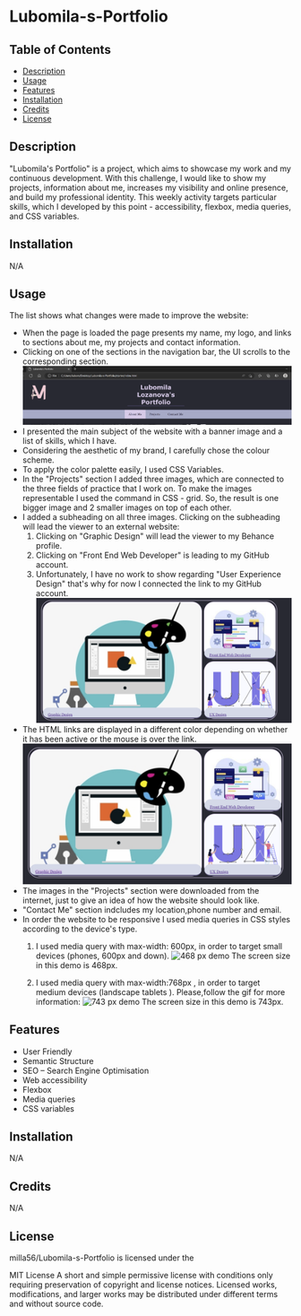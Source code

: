 # Lubomila-s-Portfolio

## Table of Contents 

- [Description](#description)
- [Usage](#usage)
- [Features](#features)
- [Installation](#installation)
- [Credits](#credits)
- [License](#license)


## Description

"Lubomila's Portfolio" is a project, which aims to showcase my work and my continuous development. With this challenge, I would like to show my projects, information about me, increases my visibility and online presence, and build my professional identity. This weekly activity targets particular skills, which I developed by this point - accessibility, flexbox, media queries, and CSS variables.

## Installation

N/A

## Usage

The list shows what changes were made to improve the website:

- When the page is loaded the page presents my name, my logo, and links to sections about me, my projects and contact information.
- Clicking on one of the sections in the navigation bar, the UI scrolls to the corresponding section. 
![Navigationbar](./screenshots/image1.png)
- I presented the main subject of the website with a banner image and a list of skills, which I have.
- Considering the aesthetic of my brand, I carefully chose the colour scheme.
- To apply the color palette easily, I used CSS Variables.
- In the "Projects" section I added three images, which are connected to the three fields of practice that I work on. To make the images representable I used the command in CSS - grid. So, the result is one bigger image and 2 smaller images on top of each other. 
- I added a subheading on all three images. Clicking on the subheading will lead the viewer to an external website:
   1. Clicking on "Graphic Design" will lead the viewer to my Behance profile. 
   2. Clicking on "Front End Web Developer" is leading to my GitHub account.
   3. Unfortunately, I have no work to show regarding "User Experience Design" that's why for now I connected the link to my GitHub account.
![External link](./screenshots/image2.png)
- The HTML links are displayed in a different color depending on whether it has been active or the mouse is over the link.
![External link](./screenshots/image3.png)
- The images in the "Projects" section were downloaded from the internet, just to give an idea of how the website should look like. 
- "Contact Me" section indcludes my location,phone number and email. 
- In order the website to be responsive I used media queries in CSS styles according to the device's type.
   1.  I used media query with max-width: 600px, in order to target small devices (phones, 600px and down).
   ![468 px demo](./screenshots/468px.gif)
   The screen size in this demo is 468px.

   2. I used media query with max-width:768px , in order to target medium devices (landscape tablets ).
   Please,follow the gif for more information:
   ![743 px demo](./screenshots/743px.gif)
   The screen size in this demo is 743px.



## Features
- User Friendly
- Semantic Structure
- SEO – Search Engine Optimisation
- Web accessibility 
- Flexbox
- Media queries
- CSS variables


## Installation

N/A

## Credits

N/A


## License

milla56/Lubomila-s-Portfolio is licensed under the

MIT License
A short and simple permissive license with conditions only requiring preservation of copyright and license notices. Licensed works, modifications, and larger works may be distributed under different terms and without source code.